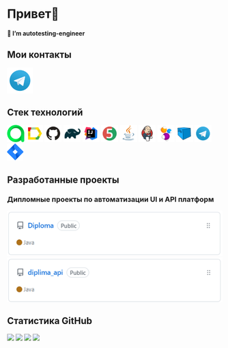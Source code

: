 <h1>Привет👋</h1>

<h4>🔭 I’m autotesting-engineer</h4>

<h2>Мои контакты</h2>
<a href="https://t.me/toalra"><img src="https://github.com/Toalra/Diploma/blob/master/src/test/resources/media/logs/Telegram.svg" wight="60" height="60"/></a>

<h2>Стек технологий</h2>
<a target="_blank" rel="noopener noreferrer" href="https://github.com/Toalra/Diploma/blob/master/src/test/resources/media/logs/AllureTestOps.svg"><img  src="https://github.com/Toalra/Diploma/blob/master/src/test/resources/media/logs/AllureTestOps.svg" wight="40" height="40"/></a>
<a target="_blank" rel="noopener noreferrer" href="https://github.com/Toalra/Diploma/blob/master/src/test/resources/media/logs/Allure_Report.svg"><img src="https://github.com/Toalra/Diploma/blob/master/src/test/resources/media/logs/Allure_Report.svg" wight="40" height="40"/></a>
<a target="_blank" rel="noopener noreferrer" href="https://github.com/Toalra/Diploma/blob/master/src/test/resources/media/logs/GitHub.svg"><img src="https://github.com/Toalra/Diploma/blob/master/src/test/resources/media/logs/GitHub.svg" wight="40" height="40"/></a>
<a target="_blank" rel="noopener noreferrer" href="https://github.com/Toalra/Diploma/blob/master/src/test/resources/media/logs/Gradle.svg"><img src="https://github.com/Toalra/Diploma/blob/master/src/test/resources/media/logs/Gradle.svg" wight="40" height="40"/></a>
<a target="_blank" rel="noopener noreferrer" href="https://github.com/Toalra/Diploma/blob/master/src/test/resources/media/logs/Intelij_IDEA.svg"><img src="https://github.com/Toalra/Diploma/blob/master/src/test/resources/media/logs/Intelij_IDEA.svg" wight="40" height="40"/></a>
<a target="_blank" rel="noopener noreferrer" href="https://github.com/Toalra/Diploma/blob/master/src/test/resources/media/logs/JUnit5.svg"><img src="https://github.com/Toalra/Diploma/blob/master/src/test/resources/media/logs/JUnit5.svg" wight="40" height="40"/></a>
<a target="_blank" rel="noopener noreferrer" href="https://github.com/Toalra/Diploma/blob/master/src/test/resources/media/logs/Java.svg"><img src="https://github.com/Toalra/Diploma/blob/master/src/test/resources/media/logs/Java.svg" wight="40" height="40"/></a>
<a target="_blank" rel="noopener noreferrer" href="https://github.com/Toalra/Diploma/blob/master/src/test/resources/media/logs/Jenkins.svg"><img src="https://github.com/Toalra/Diploma/blob/master/src/test/resources/media/logs/Jenkins.svg" wight="40" height="40"/></a>
<a target="_blank" rel="noopener noreferrer" href="https://github.com/Toalra/Diploma/blob/master/src/test/resources/media/logs/Selenide.svg"><img src="https://github.com/Toalra/Diploma/blob/master/src/test/resources/media/logs/Selenide.svg" wight="40" height="40"/></a>
<a target="_blank" rel="noopener noreferrer" href="https://github.com/Toalra/Diploma/blob/master/src/test/resources/media/logs/Selenoid.svg"><img src="https://github.com/Toalra/Diploma/blob/master/src/test/resources/media/logs/Selenoid.svg" wight="40" height="40"/></a>
<a target="_blank" rel="noopener noreferrer" href="https://github.com/Toalra/Diploma/blob/master/src/test/resources/media/logs/Telegram.svg"><img src="https://github.com/Toalra/Diploma/blob/master/src/test/resources/media/logs/Telegram.svg" wight="40" height="40"/></a>
<a target="_blank" rel="noopener noreferrer" href="https://github.com/Toalra/Diploma/blob/master/src/test/resources/media/logs/Jira.svg"><img src="https://github.com/Toalra/Diploma/blob/master/src/test/resources/media/logs/Jira.svg" wight="40" height="40"/></a>

<h2>Разработанные проекты</h2>
<h3>Дипломные проекты по автоматизации UI и API платформ</h3>
<a href="https://github.com/Toalra/Diploma.git"><img src="https://github.com/Toalra/Toalra/blob/main/media/pin_diplima_ui.png"/></a>
<a href="https://github.com/Toalra/diplima_api.git"><img src="https://github.com/Toalra/Toalra/blob/main/media/pin_diploma_api.png"/></a>

<h2>Статистика GitHub</h2>

<a href="http://github-profile-summary-cards.vercel.app/api/cards/profile-details?username=Toalra&theme=default"><img src="http://github-profile-summary-cards.vercel.app/api/cards/profile-details?username=Toalra&theme=default"/></a>
<a href="http://github-profile-summary-cards.vercel.app/api/cards/stats?username=Toalra&theme=default"><img src="http://github-profile-summary-cards.vercel.app/api/cards/stats?username=Toalra&theme=default" /></a>
<a href="http://github-profile-summary-cards.vercel.app/api/cards/repos-per-language?username=Toalra&theme=default"><img src="http://github-profile-summary-cards.vercel.app/api/cards/repos-per-language?username=Toalra&theme=default" /></a>
<a href="http://github-profile-summary-cards.vercel.app/api/cards/most-commit-language?username=Toalra&theme=default"><img src="http://github-profile-summary-cards.vercel.app/api/cards/most-commit-language?username=Toalra&theme=default" /></a>
